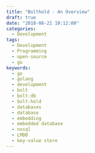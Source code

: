 ```yaml
---
title: "Bolthold - An Overview"
draft: true
date: "2018-08-21 10:12:00"
categories: 
  - Development
tags: 
  - Development
  - Programming
  - open-source
  - go
keywords:
  - go
  - golang
  - development
  - bolt
  - bolt-db
  - bolt-hold
  - databases
  - database
  - embedding
  - embedded database
  - nosql
  - LMDB
  - key-value store
---
```


